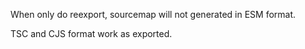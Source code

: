 When only do reexport, sourcemap will not generated in ESM format.

TSC and CJS format work as exported.
